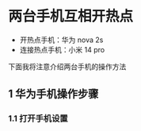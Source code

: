 # 两台手机互相开热点

- 开热点手机：华为 nova 2s
- 连接热点手机：小米 14 pro

下面我将注意介绍两台手机的操作方法

## 1 华为手机操作步骤

### 1.1 打开手机设置

